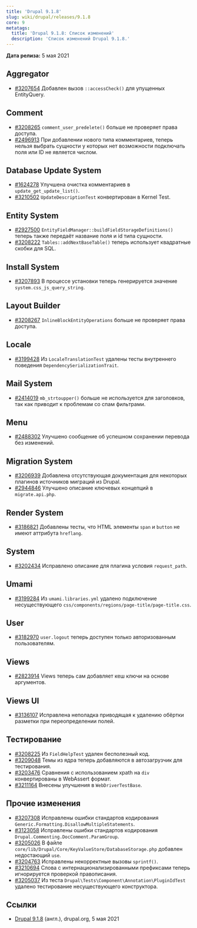 ```yaml
---
title: 'Drupal 9.1.8'
slug: wiki/drupal/releases/9.1.8
core: 9
metatags:
  title: 'Drupal 9.1.8: Список изменений'
  description: 'Список изменений Drupal 9.1.8.'
---
```


**Дата релиза:** 5 мая 2021

## Aggregator

* [#3207654](https://www.drupal.org/project/drupal/issues/3207654) Добавлен вызов `::accessCheck()` для упущенных EntityQuery.

## Comment

* [#3208265](https://www.drupal.org/project/drupal/issues/3208265) `comment_user_predelete()` больше не проверяет права доступа.
* [#2496913](https://www.drupal.org/project/drupal/issues/2496913) При добавлении нового типа комментариев, теперь нельзя выбрать сущности у которых нет возможности подключать поля или ID не является числом.

## Database Update System

* [#1624278](https://www.drupal.org/project/drupal/issues/1624278) Улучшена очистка комментариев в `update_get_update_list()`.
* [#3210502](https://www.drupal.org/project/drupal/issues/3210502) `UpdateDescriptionTest` конвертирован в Kernel Test.

## Entity System

* [#2927500](https://www.drupal.org/project/drupal/issues/2927500) `EntityFieldManager::buildFieldStorageDefinitions()` теперь также передаёт название поля и id типа сущности.
* [#3208222](https://www.drupal.org/project/drupal/issues/3208222) `Tables::addNextBaseTable()` теперь использует квадратные скобки для SQL.

## Install System

* [#3207893](https://www.drupal.org/project/drupal/issues/3207893) В процессе установки теперь генерируется значение `system.css_js_query_string`.

## Layout Builder

* [#3208267](https://www.drupal.org/project/drupal/issues/3208267) `InlineBlockEntityOperations` больше не проверяет права доступа.

## Locale

* [#3199428](https://www.drupal.org/project/drupal/issues/3199428) Из `LocaleTranslationTest` удалены тесты внутреннего поведения `DependencySerializationTrait`.

## Mail System

* [#2414019](https://www.drupal.org/project/drupal/issues/2414019) `mb_strtoupper()` больше не используется для заголовков, так как приводит к проблемам со спам фильтрами.

## Menu

* [#2488302](https://www.drupal.org/project/drupal/issues/2488302) Улучшено сообщение об успешном сохранении перевода без изменений.

## Migration System

* [#3206939](https://www.drupal.org/project/drupal/issues/3206939) Добавлена отсутствующая документация для некоторых плагинов источников миграций из Drupal.
* [#2944846](https://www.drupal.org/project/drupal/issues/2944846) Улучшено описание ключевых концепций в `migrate.api.php`.

## Render System

* [#3186821](https://www.drupal.org/project/drupal/issues/3186821) Добавлены тесты, что HTML элементы `span` и `button` не имеют аттрибута `hreflang`.

## System

* [#3202434](https://www.drupal.org/project/drupal/issues/3202434) Исправлено описание для плагина условия `request_path`.

## Umami

* [#3199284](https://www.drupal.org/project/drupal/issues/3199284) Из `umami.libraries.yml` удалено подключение несуществующего `css/components/regions/page-title/page-title.css`.

## User

* [#3182970](https://www.drupal.org/project/drupal/issues/3182970) `user.logout` теперь доступен только авторизованным пользователям.

## Views

* [#2823914](https://www.drupal.org/project/drupal/issues/2823914) Views теперь сам добавляет кеш ключи на основе аргументов.

## Views UI

* [#3136107](https://www.drupal.org/project/drupal/issues/3136107) Исправлена неполадка приводящая к удалению обёртки разметки при переопределении полей.

## Тестирование

* [#3208225](https://www.drupal.org/project/drupal/issues/3208225) Из `FieldHelpTest` удален бесполезный код.
* [#3209048](https://www.drupal.org/project/drupal/issues/3209048) Темы из ядра теперь добавляются в автозагрузчик для тестирования.
* [#3203476](https://www.drupal.org/project/drupal/issues/3203476) Сравнения с использованием xpath на `div` конвертированы в WebAssert формат.
* [#3211164](https://www.drupal.org/project/drupal/issues/3211164) Внесены улучшения в `WebDriverTestBase`.

## Прочие изменения

* [#3207308](https://www.drupal.org/project/drupal/issues/3207308) Исправлены ошибки стандартов кодирования `Generic.Formatting.DisallowMultipleStatements`.
* [#3123058](https://www.drupal.org/project/drupal/issues/3123058) Исправлены ошибки стандартов кодирования `Drupal.Commenting.DocComment.ParamGroup`.
* [#3205026](https://www.drupal.org/project/drupal/issues/3205026) В файле `core/lib/Drupal/Core/KeyValueStore/DatabaseStorage.php` добавлен недостающий `use`.
* [#3204763](https://www.drupal.org/project/drupal/issues/3204763) Исправлены некорректные вызовы `sprintf()`.
* [#3210694](https://www.drupal.org/project/drupal/issues/3210694) Слова с интернационализированными префиксами теперь игнорируется проверкой правописания.
* [#3205037](https://www.drupal.org/project/drupal/issues/3205037) Из теста `Drupal\Tests\Component\Annotation\PluginIdTest` удалено тестирование несуществующего конструктора.

## Ссылки

- [Drupal 9.1.8](https://www.drupal.org/project/drupal/releases/9.1.8) (англ.), drupal.org, 5 мая 2021
